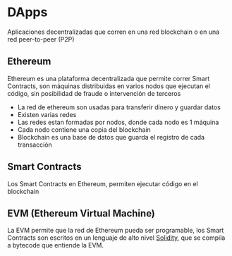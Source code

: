 # DApps  

Aplicaciones decentralizadas que corren en una red blockchain o en una red peer-to-peer (P2P)

## Ethereum

Ethereum es una plataforma decentralizada que permite correr Smart Contracts, son máquinas distribuidas en varios
nodos que ejecutan el código, sin posibilidad de fraude o intervención de terceros

- La red de ethereum son usadas para transferir dinero y guardar datos
- Existen varias redes
- Las redes estan formadas por nodos, donde cada nodo es 1 máquina
- Cada nodo contiene una copia del blockchain
- Blockchain es una base de datos que guarda el registro de cada transacción

## Smart Contracts

Los Smart Contracts en Ethereum, permiten ejecutar código en el blockchain

## EVM (Ethereum Virtual Machine)

La EVM permite que la red de Ethereum pueda ser programable, los Smart Contracts son escritos en un lenguaje de alto nivel 
[Solidity](https://docs.soliditylang.org/en/v0.8.10/), que se compila a bytecode que entiende la EVM.
